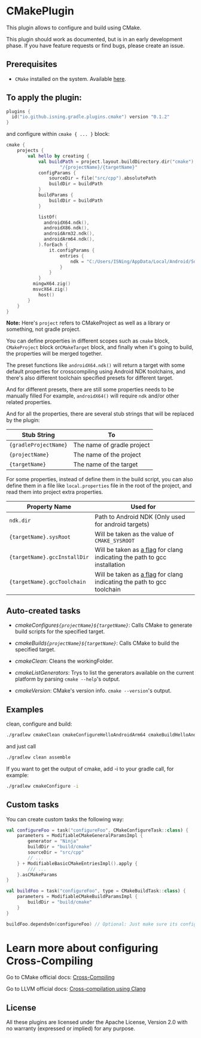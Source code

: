 # CMakePlugin

This plugin allows to configure and build using CMake.

This plugin should work as documented, but is in an early development phase.
If you have feature requests or find bugs, please create an issue.

## Prerequisites

* `CMake` installed on the system. Available [here](https://www.cmake.org "CMake Homepage").

## To apply the plugin:

```kotlin
plugins {
  id("io.github.isning.gradle.plugins.cmake") version "0.1.2"
}
```

and configure within `cmake { ... }` block:

```kotlin
cmake {
    projects {
        val hello by creating {
            val buildPath = project.layout.buildDirectory.dir("cmake").get().asFile.absolutePath +
                    "/{projectName}/{targetName}"
            configParams {
                sourceDir = file("src/cpp").absolutePath
                buildDir = buildPath
            }
            buildParams {
                buildDir = buildPath
            }

            listOf(
              androidX64.ndk(),
              androidX86.ndk(),
              androidArm32.ndk(),
              androidArm64.ndk(),
            ).forEach {
                it.configParams {
                    entries {
                        ndk = "C:/Users/ISNing/AppData/Local/Android/Sdk/ndk/25.2.9519653"
                    }
                }
            }
          mingwX64.zig()
          msvcX64.zig()
            host()
        }
    }
}
```

**Note:** Here's `project` refers to CMakeProject as well as a library or something, not gradle project.

You can define properties in different scopes such as `cmake` block, `CMakeProject` block or`CMakeTarget` block,
and finally when it's going to build, the properties will be merged together.

The preset functions like `androidX64.ndk()` will return a target with some default properties for crosscompiling using
Android NDK toolchains, and there's also different toolchain specified presets for different target.

And for different presets, there are still some properties needs to be manually filled
For example, `androidX64()` will require `ndk` and/or other related properties.

And for all the properties, there are several stub strings that will be replaced by the plugin:

| Stub String           | To                         |
|-----------------------|----------------------------|
| `{gradleProjectName}` | The name of gradle project |
| `{projectName}`       | The name of the project    |
| `{targetName}`        | The name of the target     |

For some properties, instead of define them in the build script, you can also define them in a file like
`local.properties` file in the root of the project, and read them into project extra properties.

| Property Name                | Used for                                                                                                                                                                |
|------------------------------|-------------------------------------------------------------------------------------------------------------------------------------------------------------------------|
| `ndk.dir`                    | Path to Android NDK (Only used for android targets)                                                                                                                     |
| `{targetName}.sysRoot`       | Will be taken as the value of `CMAKE_SYSROOT`                                                                                                                           |
| `{targetName}.gccInstallDir` | Will be taken as [a flag](https://clang.llvm.org/docs/ClangCommandLineReference.html#cmdoption-clang-gcc-install-dir) for clang indicating the path to gcc installation |
| `{targetName}.gccToolchain`  | Will be taken as [a flag](https://clang.llvm.org/docs/ClangCommandLineReference.html#cmdoption-clang-toolchain) for clang indicating the path to gcc toolchain          |

## Auto-created tasks

* *cmakeConfigure`${projectName}${targetName}`*: Calls CMake to generate build scripts for the specified target.

* *cmakeBuild`${projectName}${targetName}`*: Calls CMake to build the specified target.

* *cmakeClean*: Cleans the workingFolder.

* *cmakeListGenerators*: Trys to list the generators available on the current platform by parsing `cmake --help`'s
  output.

* *cmakeVersion*: CMake's version info. `cmake --version`'s output.

## Examples

clean, configure and build:

```bash
./gradlew cmakeClean cmakeConfigureHelloAndroidArm64 cmakeBuildHelloAndroidArm64
```

and just call

```bash
./gradlew clean assemble
```

If you want to get the output of cmake, add -i to your gradle call, for example:

```bash
./gradlew cmakeConfigure -i
```

## Custom tasks

You can create custom tasks the following way:

```kotlin
val configureFoo = task("configureFoo", CMakeConfigureTask::class) {
    parameters = ModifiableCMakeGeneralParamsImpl {
        generator = "Ninja"
        buildDir = "build/cmake"
        sourceDir = "src/cpp"
        // ...
    } + ModifiableBasicCMakeEntriesImpl().apply {
        /// ...
    }.asCMakeParams
}

val buildFoo = task("configureFoo", type = CMakeBuildTask::class) {
    parameters = ModifiableCMakeBuildParamsImpl {
        buildDir = "build/cmake"
    }
}

buildFoo.dependsOn(configureFoo) // Optional: Just make sure its configured when you run the build task
```

# Learn more about configuring Cross-Compiling

Go to CMake official
docs: [Cross-Compiling](https://cmake.org/cmake/help/latest/manual/cmake-toolchains.7.html#cross-compiling)

Go to LLVM official docs: [Cross-compilation using Clang](https://clang.llvm.org/docs/CrossCompilation.html)

## License

All these plugins are licensed under the Apache License, Version 2.0 with no warranty (expressed or implied) for any
purpose.